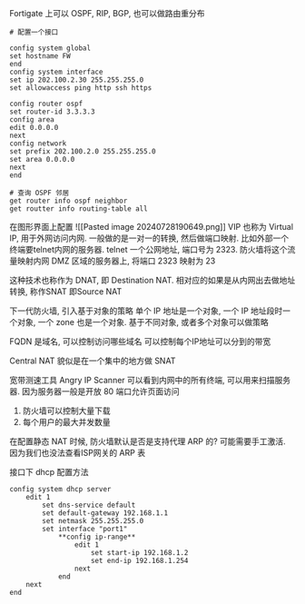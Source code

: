 Fortigate 上可以 OSPF, RIP, BGP, 也可以做路由重分布
```shell
# 配置一个接口

config system global
set hostname FW
end
config system interface
set ip 202.100.2.30 255.255.255.0
set allowaccess ping http ssh https

config router ospf
set router-id 3.3.3.3
config area
edit 0.0.0.0
next
config network
set prefix 202.100.2.0 255.255.255.0
set area 0.0.0.0
next
end

# 查询 OSPF 邻居
get router info ospf neighbor
get routter info routing-table all

```
在图形界面上配置
![[Pasted image 20240728190649.png]]
VIP 也称为 Virtual IP, 用于外网访问内网. 一般做的是一对一的转换, 然后做端口映射. 
比如外部一个终端要telnet内网的服务器. telnet 一个公网地址, 端口号为 2323. 防火墙将这个流量映射内网 DMZ 区域的服务器上, 将端口 2323 映射为 23

这种技术也称作为 DNAT, 即 Destination NAT. 相对应的如果是从内网出去做地址转换, 称作SNAT 即Source NAT

下一代防火墙, 引入基于对象的策略
单个 IP 地址是一个对象, 一个 IP 地址段时一个对象, 一个 zone 也是一个对象. 
基于不同对象, 或者多个对象可以做策略


FQDN 是域名, 可以控制访问哪些域名
可以控制每个IP地址可以分到的带宽

Central NAT 貌似是在一个集中的地方做 SNAT

宽带测速工具 Angry IP Scanner 可以看到内网中的所有终端, 可以用来扫描服务器. 因为服务器一般是开放 80 端口允许页面访问

1. 防火墙可以控制大量下载
2. 每个用户的最大并发数量

在配置静态 NAT 时候, 防火墙默认是否是支持代理 ARP 的? 可能需要手工激活. 因为我们也没法查看ISP网关的 ARP 表


接口下 dhcp 配置方法

```shell
config system dhcp server 
    edit 1  
        set dns-service default  
        set default-gateway 192.168.1.1  
        set netmask 255.255.255.0  
        set interface "port1"  
            **config ip-range**  
                edit 1  
                    set start-ip 192.168.1.2  
                    set end-ip 192.168.1.254  
                next  
            end  
    next  
end
```